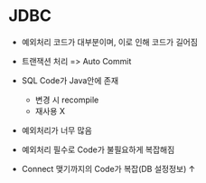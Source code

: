# JDBC

* 예외처리 코드가 대부분이며, 이로 인해 코드가 길어짐
* 트랜잭션 처리 => Auto Commit

* SQL Code가 Java안에 존재
  * 변경 시 recompile
  * 재사용 X
* 예외처리가 너무 많음
* 예외처리 필수로 Code가 불필요하게 복잡해짐
* Connect 맺기까지의 Code가 복잡(DB 설정정보) ↑
